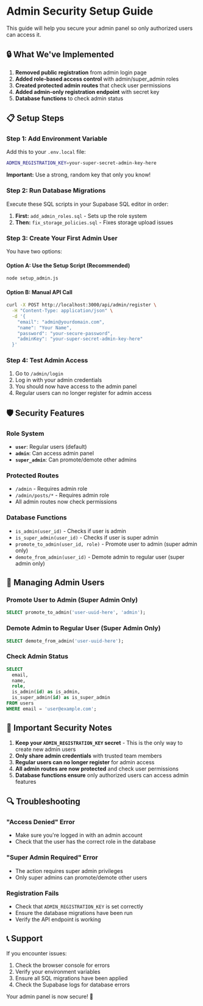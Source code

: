 # Admin Security Setup Guide

This guide will help you secure your admin panel so only authorized users can access it.

## 🔒 What We've Implemented

1. **Removed public registration** from admin login page
2. **Added role-based access control** with admin/super_admin roles
3. **Created protected admin routes** that check user permissions
4. **Added admin-only registration endpoint** with secret key
5. **Database functions** to check admin status

## 📋 Setup Steps

### Step 1: Add Environment Variable

Add this to your `.env.local` file:

```bash
ADMIN_REGISTRATION_KEY=your-super-secret-admin-key-here
```

**Important:** Use a strong, random key that only you know!

### Step 2: Run Database Migrations

Execute these SQL scripts in your Supabase SQL editor in order:

1. **First:** `add_admin_roles.sql` - Sets up the role system
2. **Then:** `fix_storage_policies.sql` - Fixes storage upload issues

### Step 3: Create Your First Admin User

You have two options:

#### Option A: Use the Setup Script (Recommended)
```bash
node setup_admin.js
```

#### Option B: Manual API Call
```bash
curl -X POST http://localhost:3000/api/admin/register \
  -H "Content-Type: application/json" \
  -d '{
    "email": "admin@yourdomain.com",
    "name": "Your Name",
    "password": "your-secure-password",
    "adminKey": "your-super-secret-admin-key-here"
  }'
```

### Step 4: Test Admin Access

1. Go to `/admin/login`
2. Log in with your admin credentials
3. You should now have access to the admin panel
4. Regular users can no longer register for admin access

## 🛡️ Security Features

### Role System
- **`user`**: Regular users (default)
- **`admin`**: Can access admin panel
- **`super_admin`**: Can promote/demote other admins

### Protected Routes
- `/admin` - Requires admin role
- `/admin/posts/*` - Requires admin role
- All admin routes now check permissions

### Database Functions
- `is_admin(user_id)` - Checks if user is admin
- `is_super_admin(user_id)` - Checks if user is super admin
- `promote_to_admin(user_id, role)` - Promote user to admin (super admin only)
- `demote_from_admin(user_id)` - Demote admin to regular user (super admin only)

## 🔧 Managing Admin Users

### Promote User to Admin (Super Admin Only)
```sql
SELECT promote_to_admin('user-uuid-here', 'admin');
```

### Demote Admin to Regular User (Super Admin Only)
```sql
SELECT demote_from_admin('user-uuid-here');
```

### Check Admin Status
```sql
SELECT 
  email,
  name,
  role,
  is_admin(id) as is_admin,
  is_super_admin(id) as is_super_admin
FROM users 
WHERE email = 'user@example.com';
```

## 🚨 Important Security Notes

1. **Keep your `ADMIN_REGISTRATION_KEY` secret** - This is the only way to create new admin users
2. **Only share admin credentials** with trusted team members
3. **Regular users can no longer register** for admin access
4. **All admin routes are now protected** and check user permissions
5. **Database functions ensure** only authorized users can access admin features

## 🔍 Troubleshooting

### "Access Denied" Error
- Make sure you're logged in with an admin account
- Check that the user has the correct role in the database

### "Super Admin Required" Error
- The action requires super admin privileges
- Only super admins can promote/demote other users

### Registration Fails
- Check that `ADMIN_REGISTRATION_KEY` is set correctly
- Ensure the database migrations have been run
- Verify the API endpoint is working

## 📞 Support

If you encounter issues:
1. Check the browser console for errors
2. Verify your environment variables
3. Ensure all SQL migrations have been applied
4. Check the Supabase logs for database errors

Your admin panel is now secure! 🔐
